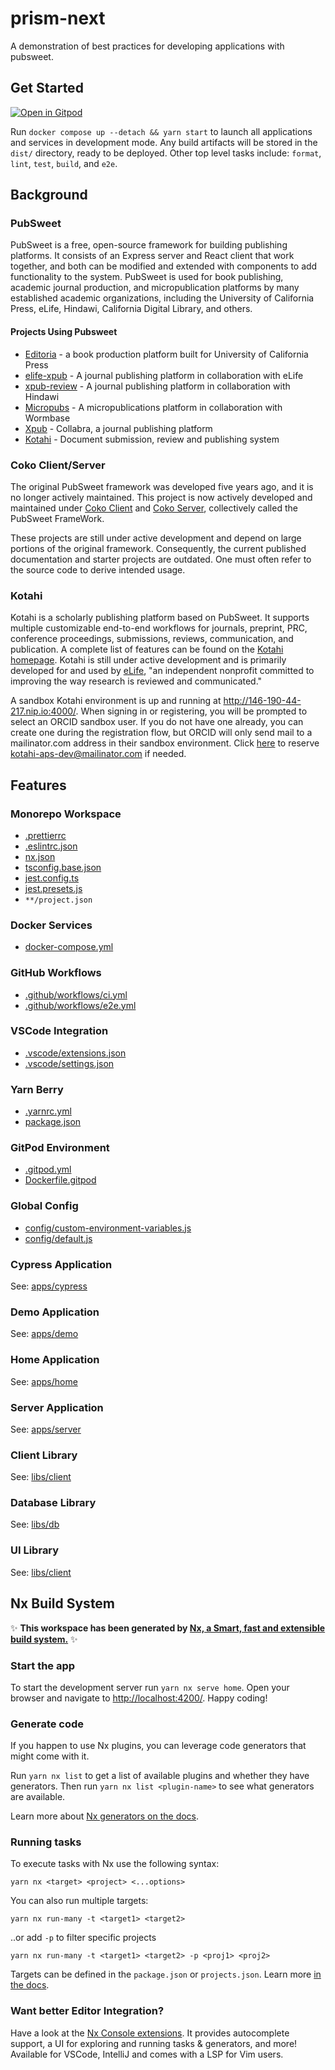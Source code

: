 # prism-next

A demonstration of best practices for developing applications with pubsweet.

## Get Started

[![Open in Gitpod](https://gitpod.io/button/open-in-gitpod.svg)](https://gitpod.io/#https://github.com/drkstr101/prism-next)

Run `docker compose up --detach && yarn start` to launch all applications and services in development mode. Any build artifacts will be stored in the `dist/` directory, ready to be deployed. Other top level tasks include: `format`, `lint`, `test`, `build`, and `e2e`.

## Background

### PubSweet

PubSweet is a free, open-source framework for building publishing platforms. It consists of an Express server and React client that work together, and both can be modified and extended with components to add functionality to the system. PubSweet is used for book publishing, academic journal production, and micropublication platforms by many established academic organizations, including the University of California Press, eLife, Hindawi, California Digital Library, and others.

#### Projects Using Pubsweet

- [Editoria](https://gitlab.coko.foundation/editoria/editoria) - a book production platform built for University of California Press
- [elife-xpub](https://github.com/elifesciences/elife-xpub/) - A journal publishing platform in collaboration with eLife
- [xpub-review](https://gitlab.com/hindawi/xpub/xpub-review) - A journal publishing platform in collaboration with Hindawi
- [Micropubs](https://gitlab.coko.foundation/micropubs/wormbase) - A micropublications platform in collaboration with Wormbase
- [Xpub](https://gitlab.coko.foundation/xpub/xpub) - Collabra, a journal publishing platform
- [Kotahi](https://gitlab.coko.foundation/kotahi/kotahi) - Document submission, review and publishing system

### Coko Client/Server

The original PubSweet framework was developed five years ago, and it is no longer actively maintained. This project is now actively developed and maintained under [Coko Client](https://gitlab.coko.foundation/cokoapps/client) and [Coko Server](https://gitlab.coko.foundation/cokoapps/server), collectively called the PubSweet FrameWork.

These projects are still under active development and depend on large portions of the original framework. Consequently, the current published documentation and starter projects are outdated. One must often refer to the source code to derive intended usage.

### Kotahi

Kotahi is a scholarly publishing platform based on PubSweet. It supports multiple customizable end-to-end workflows for journals, preprint, PRC, conference proceedings, submissions, reviews, communication, and publication. A complete list of features can be found on the [Kotahi homepage](https://kotahi.community/features/). Kotahi is still under active development and is primarily developed for and used by [eLife](https://elifesciences.org/), "an independent nonprofit committed to improving the way research is reviewed and communicated."

A sandbox Kotahi environment is up and running at <http://146-190-44-217.nip.io:4000/>. When signing in or registering, you will be prompted to select an ORCID sandbox user. If you do not have one already, you can create one during the registration flow, but ORCID will only send mail to a mailinator.com address in their sandbox environment. Click [here](https://www.mailinator.com/v4/public/inboxes.jsp?to=kotahi-aps-dev) to reserve <kotahi-aps-dev@mailinator.com> if needed.

## Features

### Monorepo Workspace

- [.prettierrc](./.prettierrc)
- [.eslintrc.json](./.eslintrc.json)
- [nx.json](./nx.json)
- [tsconfig.base.json](./tsconfig.base.json)
- [jest.config.ts](./jest.config.ts)
- [jest.presets.js](./jest.presets.js)
- `**/project.json`

### Docker Services

- [docker-compose.yml](./docker-compose.yml)

### GitHub Workflows

- [.github/workflows/ci.yml](./.github/workflows/ci.yml)
- [.github/workflows/e2e.yml](./.github/workflows/e2e.yml)

### VSCode Integration

- [.vscode/extensions.json](./.vscode/extensions.json)
- [.vscode/settings.json](./.vscode/settings.json)

### Yarn Berry

- [.yarnrc.yml](./.yarnrc.yml)
- [package.json](./package.json)

### GitPod Environment

- [.gitpod.yml](./.gitpod.yml)
- [Dockerfile.gitpod](./Dockerfile.gitpod)

### Global Config

- [config/custom-environment-variables.js](./config/custom-environment-variables.js)
- [config/default.js](./config/default.js)

### Cypress Application

See: [apps/cypress](./apps/cypress/README.md)

### Demo Application

See: [apps/demo](./apps/demo/README.md)

### Home Application

See: [apps/home](./apps/home/README.md)

### Server Application

See: [apps/server](./apps/server/README.md)

### Client Library

See: [libs/client](./libs/client/README.md)

### Database Library

See: [libs/db](./libs/db/README.md)

### UI Library

See: [libs/client](./libs/client/README.md)

## Nx Build System

✨ **This workspace has been generated by [Nx, a Smart, fast and extensible build system.](https://nx.dev)** ✨

### Start the app

To start the development server run `yarn nx serve home`. Open your browser and navigate to <http://localhost:4200/>. Happy coding!

### Generate code

If you happen to use Nx plugins, you can leverage code generators that might come with it.

Run `yarn nx list` to get a list of available plugins and whether they have generators. Then run `yarn nx list <plugin-name>` to see what generators are available.

Learn more about [Nx generators on the docs](https://nx.dev/plugin-features/use-code-generators).

### Running tasks

To execute tasks with Nx use the following syntax:

```shell
yarn nx <target> <project> <...options>
```

You can also run multiple targets:

```shell
yarn nx run-many -t <target1> <target2>
```

..or add `-p` to filter specific projects

```shell
yarn nx run-many -t <target1> <target2> -p <proj1> <proj2>
```

Targets can be defined in the `package.json` or `projects.json`. Learn more [in the docs](https://nx.dev/core-features/run-tasks).

### Want better Editor Integration?

Have a look at the [Nx Console extensions](https://nx.dev/nx-console). It provides autocomplete support, a UI for exploring and running tasks & generators, and more! Available for VSCode, IntelliJ and comes with a LSP for Vim users.
